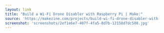 ```yaml
---
layout: link
title: "Build a Wi-Fi Drone Disabler with Raspberry Pi | Make:"
source: 'https://makezine.com/projects/build-wi-fi-drone-disabler-with-raspberry-pi/'
screenshot: 'screenshots/2ef1e6e7-407f-4fa5-8d7b-12158d7dc508.jpg'
---
```



